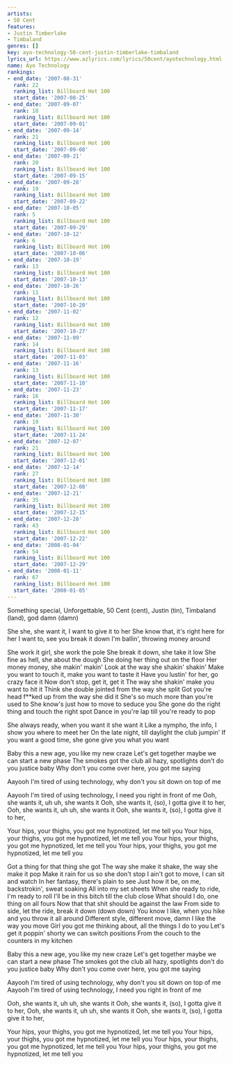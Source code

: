 ```yaml
---
artists:
- 50 Cent
features:
- Justin Timberlake
- Timbaland
genres: []
key: ayo-technology-50-cent-justin-timberlake-timbaland
lyrics_url: https://www.azlyrics.com/lyrics/50cent/ayotechnology.html
name: Ayo Technology
rankings:
- end_date: '2007-08-31'
  rank: 22
  ranking_list: Billboard Hot 100
  start_date: '2007-08-25'
- end_date: '2007-09-07'
  rank: 18
  ranking_list: Billboard Hot 100
  start_date: '2007-09-01'
- end_date: '2007-09-14'
  rank: 21
  ranking_list: Billboard Hot 100
  start_date: '2007-09-08'
- end_date: '2007-09-21'
  rank: 20
  ranking_list: Billboard Hot 100
  start_date: '2007-09-15'
- end_date: '2007-09-28'
  rank: 19
  ranking_list: Billboard Hot 100
  start_date: '2007-09-22'
- end_date: '2007-10-05'
  rank: 5
  ranking_list: Billboard Hot 100
  start_date: '2007-09-29'
- end_date: '2007-10-12'
  rank: 6
  ranking_list: Billboard Hot 100
  start_date: '2007-10-06'
- end_date: '2007-10-19'
  rank: 13
  ranking_list: Billboard Hot 100
  start_date: '2007-10-13'
- end_date: '2007-10-26'
  rank: 11
  ranking_list: Billboard Hot 100
  start_date: '2007-10-20'
- end_date: '2007-11-02'
  rank: 12
  ranking_list: Billboard Hot 100
  start_date: '2007-10-27'
- end_date: '2007-11-09'
  rank: 14
  ranking_list: Billboard Hot 100
  start_date: '2007-11-03'
- end_date: '2007-11-16'
  rank: 13
  ranking_list: Billboard Hot 100
  start_date: '2007-11-10'
- end_date: '2007-11-23'
  rank: 16
  ranking_list: Billboard Hot 100
  start_date: '2007-11-17'
- end_date: '2007-11-30'
  rank: 19
  ranking_list: Billboard Hot 100
  start_date: '2007-11-24'
- end_date: '2007-12-07'
  rank: 21
  ranking_list: Billboard Hot 100
  start_date: '2007-12-01'
- end_date: '2007-12-14'
  rank: 27
  ranking_list: Billboard Hot 100
  start_date: '2007-12-08'
- end_date: '2007-12-21'
  rank: 35
  ranking_list: Billboard Hot 100
  start_date: '2007-12-15'
- end_date: '2007-12-28'
  rank: 43
  ranking_list: Billboard Hot 100
  start_date: '2007-12-22'
- end_date: '2008-01-04'
  rank: 54
  ranking_list: Billboard Hot 100
  start_date: '2007-12-29'
- end_date: '2008-01-11'
  rank: 67
  ranking_list: Billboard Hot 100
  start_date: '2008-01-05'
---
```


Something special,
Unforgettable,
50 Cent (cent),
Justin (tin),
Timbaland (land), god damn (damn)

She she, she want it, I want to give it to her
She know that, it's right here for her
I want to, see you break it down
I'm ballin', throwing money around



She work it girl, she work the pole
She break it down, she take it low
She fine as hell, she about the dough
She doing her thing out on the floor
Her money money, she makin' makin'
Look at the way she shakin' shakin'
Make you want to touch it, make you want to taste it
Have you lustin' for her, go crazy face it
Now don't stop, get it, get it
The way she shakin' make you want to hit it
Think she double jointed from the way she split
Got you're head f**ked up from the way she did it
She's so much more than you're used to
She know's just how to move to seduce you
She gone do the right thing and touch the right spot
Dance in you're lap till you're ready to pop

She always ready, when you want it she want it
Like a nympho, the info, I show you where to meet her
On the late night, till daylight the club jumpin'
If you want a good time, she gone give you what you want



Baby this a new age, you like my new craze
Let's get together maybe we can start a new phase
The smokes got the club all hazy, spotlights don't do you justice baby
Why don't you come over here, you got me saying

Aayooh
I'm tired of using technology, why don't you sit down on top of me

Aayooh
I'm tired of using technology, I need you right in front of me
Ooh, she wants it, uh uh, she wants it
Ooh, she wants it, (so), I gotta give it to her,
Ooh, she wants it, uh uh, she wants it
Ooh, she wants it, (so), I gotta give it to her,

Your hips, your thighs, you got me hypnotized, let me tell you
Your hips, your thighs, you got me hypnotized, let me tell you
Your hips, your thighs, you got me hypnotized, let me tell you
Your hips, your thighs, you got me hypnotized, let me tell you



Got a thing for that thing she got
The way she make it shake, the way she make it pop
Make it rain for us so she don't stop
I ain't got to move, I can sit and watch
In her fantasy, there's plain to see
Just how it be, on me, backstrokin', sweat soaking
All into my set sheets
When she ready to ride, I'm ready to roll
I'll be in this bitch till the club close
What should I do, one thing on all fours
Now that that shit should be against the law
From side to side, let the ride, break it down (down down)
You know I like, when you hike and you throw it all around
Different style, different move, damn I like the way you move
Girl you got me thinking about, all the things I do to you
Let's get it poppin' shorty we can switch positions
From the couch to the counters in my kitchen



Baby this a new age, you like my new craze
Let's get together maybe we can start a new phase
The smokes got the club all hazy, spotlights don't do you justice baby
Why don't you come over here, you got me saying

Aayooh
I'm tired of using technology, why don't you sit down on top of me
Aayooh
I'm tired of using technology, I need you right in front of me

Ooh, she wants it, uh uh, she wants it
Ooh, she wants it, (so), I gotta give it to her,
Ooh, she wants it, uh uh, she wants it
Ooh, she wants it, (so), I gotta give it to her,

Your hips, your thighs, you got me hypnotized, let me tell you
Your hips, your thighs, you got me hypnotized, let me tell you
Your hips, your thighs, you got me hypnotized, let me tell you
Your hips, your thighs, you got me hypnotized, let me tell you



